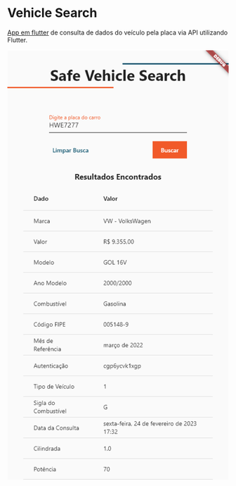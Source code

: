 # Vehicle Search
[App em flutter](https://github.com/mateusfilipe/flutter-vehicle-search/tree/main/vehicle_search) de consulta de dados do veículo pela placa via API utilizando Flutter.

![Tela do App](https://github.com/mateusfilipe/flutter-vehicle-search/blob/main/imgs/app_screen.png "Tela do App")

